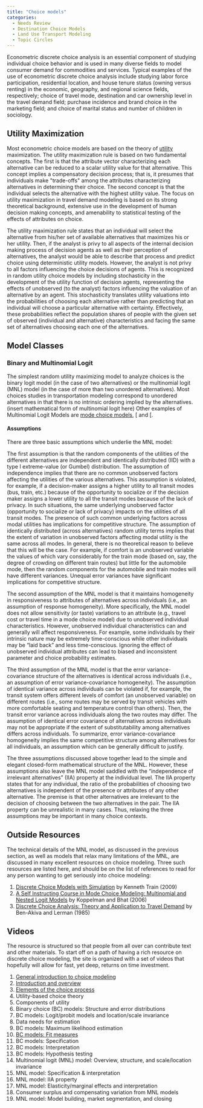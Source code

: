 ```yaml
---
title: "Choice models"
categories:
  - Needs Review
  - Destination Choice Models
  - Land Use Transport Modeling
  - Topic Circles
---
```


Econometric discrete choice analysis is an essential component of studying individual choice behavior and is used in many diverse fields to model consumer demand for commodities and services. Typical examples of the use of econometric discrete choice analysis include studying labor force participation, residential location, and house tenure status (owning versus renting) in the economic, geography, and regional science fields, respectively; choice of travel mode, destination and car ownership level in the travel demand field; purchase incidence and brand choice in the marketing field; and choice of marital status and number of children in sociology.

Utility Maximization
--------------------

Most econometric choice models are based on the theory of [utility](utility) maximization. The utility maximization rule is based on two fundamental concepts. The first is that the attribute vector characterizing each alternative can be reduced to a scalar utility value for that alternative. This concept implies a compensatory decision process; that is, it presumes that individuals make "trade-offs" among the attributes characterizing alternatives in determining their choice. The second concept is that the individual selects the alternative with the highest utility value. The focus on utility maximization in travel demand modeling is based on its strong theoretical background, extensive use in the development of human decision making concepts, and amenability to statistical testing of the effects of attributes on choice.

The utility maximization rule states that an individual will select the alternative from his/her set of available alternatives that maximizes his or her utility. Then, if the analyst is privy to all aspects of the internal decision making process of decision agents as well as their perception of alternatives, the analyst would be able to describe that process and predict choice using deterministic utility models. However, the analyst is not privy to all factors influencing the choice decisions of agents. This is recognized in random utility choice models by including stochasticity in the development of the utility function of decision agents, representing the effects of unobserved (to the analyst) factors influencing the valuation of an alternative by an agent. This stochasticity translates utility valuations into the probabilities of choosing each alternative rather than predicting that an individual will choose a particular alternative with certainty. Effectively, these probabilities reflect the population shares of people with the given set of observed (individual and alternative) characteristics and facing the same set of alternatives choosing each one of the alternatives.

Model Classes
-------------

### Binary and Multinomial Logit

The simplest random utility maximizing model to analyze choices is the binary logit model (in the case of two alternatives) or the multinomial logit (MNL) model (in the case of more than two unordered alternatives). Most choices studies in transportation modeling correspond to unordered alternatives in that there is no intrinsic ordering implied by the alternatives.
(insert mathematical form of multinomial logit here) Other examples of Multinomial Logit Models are [mode choice models](Mode_Choice), \[ and \[.

#### Assumptions

There are three basic assumptions which underlie the MNL model:

The first assumption is that the random components of the utilities of the different alternatives are independent and identically distributed (IID) with a type I extreme-value (or Gumbel) distribution. The assumption of independence implies that there are no common unobserved factors affecting the utilities of the various alternatives. This assumption is violated, for example, if a decision-maker assigns a higher utility to all transit modes (bus, train, etc.) because of the opportunity to socialize or if the decision maker assigns a lower utility to all the transit modes because of the lack of privacy. In such situations, the same underlying unobserved factor (opportunity to socialize or lack of privacy) impacts on the utilities of all transit modes. The presence of such common underlying factors across modal utilities has implications for competitive structure. The assumption of identically distributed (across alternatives) random utility terms implies that the extent of variation in unobserved factors affecting modal utility is the same across all modes. In general, there is no theoretical reason to believe that this will be the case. For example, if comfort is an unobserved variable the values of which vary considerably for the train mode (based on, say, the degree of crowding on different train routes) but little for the automobile mode, then the random components for the automobile and train modes will have different variances. Unequal error variances have significant implications for competitive structure.

The second assumption of the MNL model is that it maintains homogeneity in responsiveness to attributes of alternatives across individuals (i.e., an assumption of response homogeneity). More specifically, the MNL model does not allow sensitivity (or taste) variations to an attribute (e.g., travel cost or travel time in a mode choice model) due to unobserved individual characteristics. However, unobserved individual characteristics can and generally will affect responsiveness. For example, some individuals by their intrinsic nature may be extremely time-conscious while other individuals may be “laid back” and less time-conscious. Ignoring the effect of unobserved individual attributes can lead to biased and inconsistent parameter and choice probability estimates.

The third assumption of the MNL model is that the error variance-covariance structure of the alternatives is identical across individuals (i.e., an assumption of error variance-covariance homogeneity). The assumption of identical variance across individuals can be violated if, for example, the transit system offers different levels of comfort (an unobserved variable) on different routes (i.e., some routes may be served by transit vehicles with more comfortable seating and temperature control than others). Then, the transit error variance across individuals along the two routes may differ. The assumption of identical error covariance of alternatives across individuals may not be appropriate if the extent of substitutability among alternatives differs across individuals. To summarize, error variance-covariance homogeneity implies the same competitive structure among alternatives for all individuals, an assumption which can be generally difficult to justify.

The three assumptions discussed above together lead to the simple and elegant closed-form mathematical structure of the MNL. However, these assumptions also leave the MNL model saddled with the “independence of irrelevant alternatives” (IIA) property at the individual level. The IIA property states that for any individual, the ratio of the probabilities of choosing two alternatives is independent of the presence or attributes of any other alternative. The premise is that other alternatives are irrelevant to the decision of choosing between the two alternatives in the pair. The IIA property can be unrealistic in many cases. Thus, relaxing the three assumptions may be important in many choice contexts.

Outside Resources
-----------------

The technical details of the MNL model, as discussed in the previous section, as well as models that relax many limitations of the MNL, are discussed in many excellent resources on choice modeling. Three such resources are listed here, and should be on the list of references to read for any person wanting to get seriously into choice modeling:

1.  [Discrete Choice Models with Simulation](http://elsa.berkeley.edu/books/choice2.html) by Kenneth Train (2009)
2.  [A Self Instructing Course in Mode Choice Modeling: Multinomial and Nested Logit Models](http://www.ce.utexas.edu/prof/bhat/courses/lm_draft_060131final-060630.pdf) by Koppelman and Bhat (2006)
3.  [Discrete Choice Analysis: Theory and Application to Travel Demand](http://www.amazon.com/Discrete-Choice-Analysis-Application-Transportation/dp/0262022176) by Ben-Akiva and Lerman (1985)

Videos
------

The resource is structured so that people from all over can contribute text and other materials. To start off on a path of having a rich resource on discrete choice modeling, the site is organized with a set of videos that hopefully will allow for fast, yet deep, returns on time investment.

1.  [General introduction to choice modeling](http://www.caee.utexas.edu/prof/bhat/Videos/Bhat/OnChoiceModeling.pptx)
2.  [Introduction and overview](http://www.caee.utexas.edu/prof/bhat/Videos/Srinivasan/Intro.zip)
3.  [Elements of the choice process](http://www.caee.utexas.edu/prof/bhat/Videos/Castro/Elementsofthechoiceprocess.wmv)
4.  Utility-based choice theory
5.  Components of utility
6.  Binary choice (BC) models: Structure and error distributions
7.  BC models: Logit/probit models and location/scale invariance
8.  Data needs for estimation
9.  BC models: Maximum likelihood estimation
10. [BC models: Fit measures](http://www.educreations.com/lesson/view/on-choice-modeling-goodness-of-fit/10118541/?ref=link)
11. BC models: Specification
12. BC models: Interpretation
13. BC models: Hypothesis testing
14. Multinomial logit (MNL) model: Overview, structure, and scale/location invariance
15. MNL model: Specification & interpretation
16. MNL model: IIA property
17. MNL model: Elasticity/marginal effects and interpretation
18. Consumer surplus and compensating variation from MNL models
19. MNL model: Model building, market segmentation, and closing


